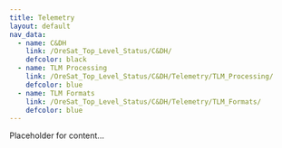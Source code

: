 ```yaml
---
title: Telemetry
layout: default
nav_data:
  - name: C&DH
    link: /OreSat_Top_Level_Status/C&DH/
    defcolor: black
  - name: TLM Processing
    link: /OreSat_Top_Level_Status/C&DH/Telemetry/TLM_Processing/
    defcolor: blue
  - name: TLM Formats
    link: /OreSat_Top_Level_Status/C&DH/Telemetry/TLM_Formats/
    defcolor: blue
---
```



Placeholder for content...
